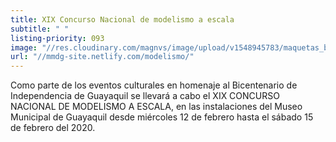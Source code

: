 ```yaml
---
title: XIX Concurso Nacional de modelismo a escala
subtitle: " "
listing-priority: 093
image: "//res.cloudinary.com/magnvs/image/upload/v1548945783/maquetas_b0jqfl.jpg"
url: "//mmdg-site.netlify.com/modelismo/"
---
```

Como parte de los eventos culturales en homenaje al Bicentenario de Independencia de Guayaquil se llevará a cabo el XIX CONCURSO NACIONAL DE MODELISMO A ESCALA, en las instalaciones del Museo Municipal de Guayaquil desde miércoles 12 de febrero hasta el sábado 15 de febrero del 2020.
